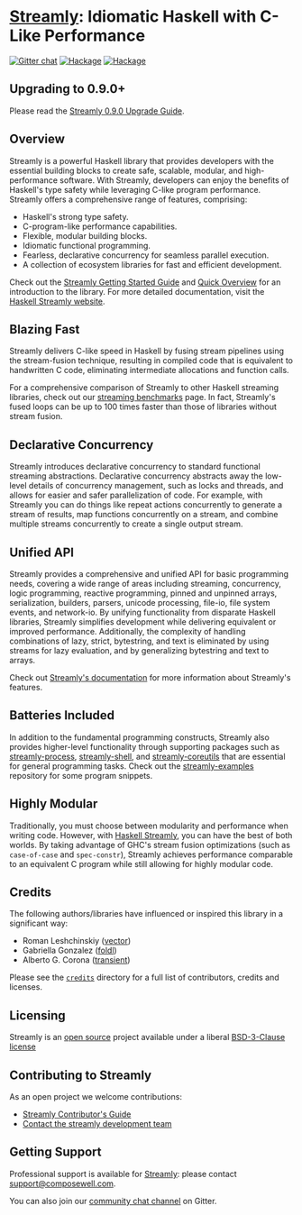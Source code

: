 # [Streamly][]: Idiomatic Haskell with C-Like Performance

[![Gitter chat](https://badges.gitter.im/composewell/gitter.svg)](https://gitter.im/composewell/streamly)
[![Hackage](https://img.shields.io/hackage/v/streamly-core.svg?style=flat)](https://hackage.haskell.org/package/streamly-core)
[![Hackage](https://img.shields.io/hackage/v/streamly.svg?style=flat)](https://hackage.haskell.org/package/streamly)

## Upgrading to 0.9.0+

Please read the [Streamly 0.9.0 Upgrade Guide](/docs/User/Project/Upgrading-0.8-to-0.9.md).

## Overview

Streamly is a powerful Haskell library that provides developers with
the essential building blocks to create safe, scalable, modular, and
high-performance software. With Streamly, developers can enjoy the
benefits of Haskell's type safety while leveraging C-like program
performance.  Streamly offers a comprehensive range of features,
comprising:

* Haskell's strong type safety.
* C-program-like performance capabilities.
* Flexible, modular building blocks.
* Idiomatic functional programming.
* Fearless, declarative concurrency for seamless parallel execution.
* A collection of ecosystem libraries for fast and efficient development.

Check out the [Streamly Getting Started
Guide](/docs/User/Tutorials/before-you-begin.md) and [Quick
Overview](/docs/User/Tutorials/quick-overview.md) for an introduction
to the library. For more detailed documentation, visit the [Haskell
Streamly website][Streamly].

## Blazing Fast

Streamly delivers C-like speed in Haskell by fusing stream pipelines
using the stream-fusion technique, resulting in compiled code that is
equivalent to handwritten C code, eliminating intermediate allocations
and function calls.

For a comprehensive comparison of Streamly to other Haskell streaming
libraries, check out our [streaming benchmarks][streaming-benchmarks]
page. In fact, Streamly's fused loops can be up to 100 times faster than
those of libraries without stream fusion.

## Declarative Concurrency

Streamly introduces declarative concurrency to standard functional
streaming abstractions.  Declarative concurrency abstracts away the
low-level details of concurrency management, such as locks and threads,
and allows for easier and safer parallelization of code.  For example,
with Streamly you can do things like repeat actions concurrently to
generate a stream of results, map functions concurrently on a stream,
and combine multiple streams concurrently to create a single output
stream.

## Unified API

Streamly provides a comprehensive and unified API for basic programming
needs, covering a wide range of areas including streaming, concurrency,
logic programming, reactive programming, pinned and unpinned arrays,
serialization, builders, parsers, unicode processing, file-io, file
system events, and network-io. By unifying functionality from disparate
Haskell libraries, Streamly simplifies development while delivering
equivalent or improved performance. Additionally, the complexity
of handling combinations of lazy, strict, bytestring, and text is
eliminated by using streams for lazy evaluation, and by generalizing
bytestring and text to arrays.

Check out [Streamly's documentation][Streamly] for more information
about Streamly's features.

## Batteries Included

In addition to the fundamental programming constructs, Streamly also
provides higher-level functionality through supporting packages such as
[streamly-process][], [streamly-shell][], and [streamly-coreutils][]
that are essential for general programming tasks. Check out the
[streamly-examples][] repository for some program snippets.

## Highly Modular

Traditionally, you must choose between modularity and performance when
writing code. However, with [Haskell Streamly][Streamly], you can have
the best of both worlds. By taking advantage of GHC's stream fusion
optimizations (such as `case-of-case` and `spec-constr`), Streamly achieves
performance comparable to an equivalent C program while still allowing
for highly modular code.

## Credits

The following authors/libraries have influenced or inspired this library in a
significant way:

  * Roman Leshchinskiy ([vector](http://hackage.haskell.org/package/vector))
  * Gabriella Gonzalez ([foldl](https://hackage.haskell.org/package/foldl))
  * Alberto G. Corona ([transient](https://hackage.haskell.org/package/transient))

Please see the [`credits`](/docs/User/Project/Credits.md) directory for a full
list of contributors, credits and licenses.

## Licensing

Streamly is an [open source](https://github.com/composewell/streamly)
project available under a liberal [BSD-3-Clause license][LICENSE]

## Contributing to Streamly

As an open project we welcome contributions:

* [Streamly Contributor's Guide][CONTRIBUTING.md]
* [Contact the streamly development team](mailto:streamly@composewell.com)

## Getting Support

Professional support is available for [Streamly][]: please contact
[support@composewell.com](mailto:support@composewell.com).

You can also join our [community chat
channel](https://gitter.im/composewell/streamly) on Gitter.

<!--
Link References.
-->

[Streamly]: https://streamly.composewell.com/
[streaming-benchmarks]: https://github.com/composewell/streaming-benchmarks
[concurrency-benchmarks]: https://github.com/composewell/concurrency-benchmarks
[streamly-examples]: https://github.com/composewell/streamly-examples
[streamly-process]: https://github.com/composewell/streamly-process
[streamly-shell]: https://github.com/composewell/streamly-shell
[streamly-coreutils]: https://github.com/composewell/streamly-coreutils

<!--
Keep all the unstable links here so that they can be updated to stable
links (for online docs) before we release.
-->

<!-- local files -->
[LICENSE]: /LICENSE
[CONTRIBUTING.md]: /docs/Developer/Contributing.md
[docs]: docs/
